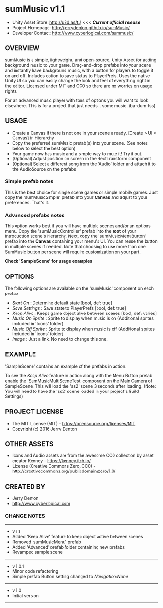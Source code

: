 # sumMusic v1.1

- Unity Asset Store: http://u3d.as/tJj <<< **_Current official release_**
- Project Homepage: http://jerrydenton.github.io/sumMusic/
- Developer Contact: http://www.cyberlogical.com/summusic/

## OVERVIEW
sumMusic is a simple, lightweight, and open-source, Unity Asset for adding background music to your game. Drag-and-drop prefabs into your scene and instantly have background music, with a button for players to toggle it on and off. Includes option to save status to PlayerPrefs. Uses the native Unity UI so you can easily change the look and feel of everything right in the editor. Licensed under MIT and CC0 so there are no worries on usage rights.

For an advanced music player with tons of options you will want to look elsewhere. This is for a project that just needs... some music. (ba-dum-tss)


## USAGE
- Create a Canvas if there is not one in your scene already. [Create > UI > Canvas] in Hierarchy
- Copy the preferred sumMusic prefab(s) into your scene. (See notes below to select the best option)
- Your game now has music and a simple way to mute it! Try it out.
- (Optional) Adjust position on screen in the RectTransform component
- (Optional) Select a different song from the 'Audio' folder and attach it to the AudioSource on the prefabs

### Simple prefab notes
This is the best choice for single scene games or simple mobile games. Just copy the 'sumMusicSimple' prefab into your **Canvas** and adjust to your preferences. That's it.

### Advanced prefabs notes
This option works best if you will have multiple scenes and/or an options menu. Copy the 'sumMusicController' prefab into the **root** of your introduction scene's hierarchy. Next, copy the 'sumMusicMenuButton' prefab into the **Canvas** containing your menu's UI. You can reuse the button in multiple scenes if needed. Note that choosing to use more than one SumMusic button per scene will require customization on your part.

**Check 'SampleScene' for usage examples**

## OPTIONS
The following options are available on the 'sumMusic' component on each prefab
- *Start On* : Determine default state [bool, def: true]
- *Save Settings* : Save state to PlayerPrefs [bool, def: true]
- *Keep Alive* : Keeps game object alive between scenes [bool, def: varies]
- *Music On Sprite* : Sprite to display when music is on (Additional sprites included in 'Icons' folder)
- *Music Off Sprite* : Sprite to display when music is off (Additional sprites included in 'Icons' folder)
- *Image* : Just a link. No need to change this one.

## EXAMPLE
'SampleScene' contains an example of the prefabs in action.

To see the *Keep Alive* feature in action along with the Menu Button prefab enable the 'SumMusicMultiSceneTest' component on the Main Camera of SampleScene. This will load the 'ss2' scene 3 seconds after loading. (Note: You will need to have the 'ss2' scene loaded in your project's Build Settings)

## PROJECT LICENSE
- The MIT License (MIT) - https://opensource.org/licenses/MIT
- Copyright (c) 2016 Jerry Denton

## OTHER ASSETS
- Icons and Audio assets are from the awesome CC0 collection by asset creator Kenney - https://kenney.itch.io/
- License (Creative Commons Zero, CC0) - http://creativecommons.org/publicdomain/zero/1.0/

## CREATED BY
- Jerry Denton
- http://www.cyberlogical.com

### CHANGE NOTES
----------------------------------------------------------

- v 1.1
- Added 'Keep Alive' feature to keep object active between scenes
- Removed 'sumMusicMenu' prefab
- Added 'Advanced' prefab folder containing new prefabs
- Revamped sample scene

----------------------------------------------------------

- v 1.0.1
- Minor code refactoring
- Simple prefab Button setting changed to *Navigation:None*

----------------------------------------------------------

- v 1.0
- Initial version

----------------------------------------------------------
